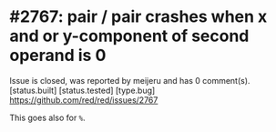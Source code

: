 
#2767: pair / pair crashes when x and or y-component of second operand is 0
================================================================================
Issue is closed, was reported by meijeru and has 0 comment(s).
[status.built] [status.tested] [type.bug]
<https://github.com/red/red/issues/2767>

This goes also for `%`.


